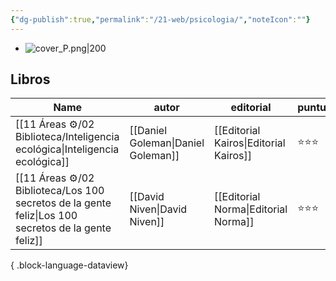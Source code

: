 ```yaml
---
{"dg-publish":true,"permalink":"/21-web/psicologia/","noteIcon":""}
---
```


- ![cover_P.png|200](/img/user/11%20%C3%81reas%20%E2%9A%99/02%20Biblioteca/%F0%9F%92%BE%20Adjuntos/cover_P.png)
## Libros
| Name                                                                                                   | autor                              | editorial                              | puntuación |
| ------------------------------------------------------------------------------------------------------ | ---------------------------------- | -------------------------------------- | ---------- |
| [[11 Áreas ⚙/02 Biblioteca/Inteligencia ecológica\|Inteligencia ecológica]]                         | [[Daniel Goleman\|Daniel Goleman]] | [[Editorial Kairos\|Editorial Kairos]] | ⭐⭐⭐        |
| [[11 Áreas ⚙/02 Biblioteca/Los 100 secretos de la gente feliz\|Los 100 secretos de la gente feliz]] | [[David Niven\|David Niven]]       | [[Editorial Norma\|Editorial Norma]]   | ⭐⭐⭐        |

{ .block-language-dataview}